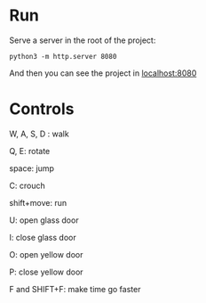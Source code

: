 # Run

Serve a server in the root of the project:

```
python3 -m http.server 8080
```

And then you can see the project in [localhost:8080](http://localhost:8080/)

# Controls

W, A, S, D : walk

Q, E: rotate

space: jump

C: crouch

shift+move: run

U: open glass door

I: close glass door

O: open yellow door

P: close yellow door

F and SHIFT+F: make time go faster
